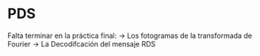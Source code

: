 # PDS

Falta terminar en la práctica final: 
  -> Los fotogramas de la transformada de Fourier
  -> La Decodifcación del mensaje RDS
